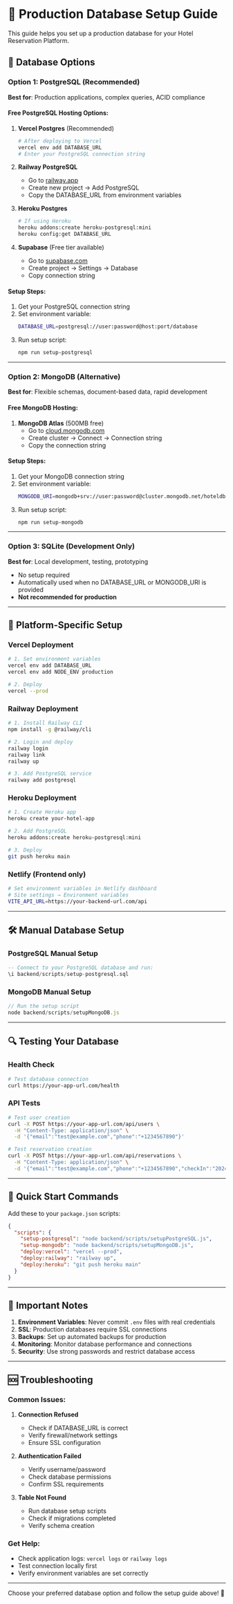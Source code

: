# 🚀 Production Database Setup Guide

This guide helps you set up a production database for your Hotel Reservation Platform.

## 🎯 Database Options

### Option 1: PostgreSQL (Recommended)
**Best for**: Production applications, complex queries, ACID compliance

#### Free PostgreSQL Hosting Options:

1. **Vercel Postgres** (Recommended)
   ```bash
   # After deploying to Vercel
   vercel env add DATABASE_URL
   # Enter your PostgreSQL connection string
   ```

2. **Railway PostgreSQL**
   - Go to [railway.app](https://railway.app)
   - Create new project → Add PostgreSQL
   - Copy the DATABASE_URL from environment variables

3. **Heroku Postgres**
   ```bash
   # If using Heroku
   heroku addons:create heroku-postgresql:mini
   heroku config:get DATABASE_URL
   ```

4. **Supabase** (Free tier available)
   - Go to [supabase.com](https://supabase.com)
   - Create project → Settings → Database
   - Copy connection string

#### Setup Steps:
1. Get your PostgreSQL connection string
2. Set environment variable:
   ```bash
   DATABASE_URL=postgresql://user:password@host:port/database
   ```
3. Run setup script:
   ```bash
   npm run setup-postgresql
   ```

---

### Option 2: MongoDB (Alternative)
**Best for**: Flexible schemas, document-based data, rapid development

#### Free MongoDB Hosting:

1. **MongoDB Atlas** (500MB free)
   - Go to [cloud.mongodb.com](https://cloud.mongodb.com)
   - Create cluster → Connect → Connection string
   - Copy the connection string

#### Setup Steps:
1. Get your MongoDB connection string
2. Set environment variable:
   ```bash
   MONGODB_URI=mongodb+srv://user:password@cluster.mongodb.net/hoteldb
   ```
3. Run setup script:
   ```bash
   npm run setup-mongodb
   ```

---

### Option 3: SQLite (Development Only)
**Best for**: Local development, testing, prototyping

- No setup required
- Automatically used when no DATABASE_URL or MONGODB_URI is provided
- **Not recommended for production**

---

## 🔧 Platform-Specific Setup

### Vercel Deployment
```bash
# 1. Set environment variables
vercel env add DATABASE_URL
vercel env add NODE_ENV production

# 2. Deploy
vercel --prod
```

### Railway Deployment
```bash
# 1. Install Railway CLI
npm install -g @railway/cli

# 2. Login and deploy
railway login
railway link
railway up

# 3. Add PostgreSQL service
railway add postgresql
```

### Heroku Deployment
```bash
# 1. Create Heroku app
heroku create your-hotel-app

# 2. Add PostgreSQL
heroku addons:create heroku-postgresql:mini

# 3. Deploy
git push heroku main
```

### Netlify (Frontend only)
```bash
# Set environment variables in Netlify dashboard
# Site settings → Environment variables
VITE_API_URL=https://your-backend-url.com/api
```

---

## 🛠️ Manual Database Setup

### PostgreSQL Manual Setup
```sql
-- Connect to your PostgreSQL database and run:
\i backend/scripts/setup-postgresql.sql
```

### MongoDB Manual Setup
```javascript
// Run the setup script
node backend/scripts/setupMongoDB.js
```

---

## 🔍 Testing Your Database

### Health Check
```bash
# Test database connection
curl https://your-app-url.com/health
```

### API Tests
```bash
# Test user creation
curl -X POST https://your-app-url.com/api/users \
  -H "Content-Type: application/json" \
  -d '{"email":"test@example.com","phone":"+1234567890"}'

# Test reservation creation
curl -X POST https://your-app-url.com/api/reservations \
  -H "Content-Type: application/json" \
  -d '{"email":"test@example.com","phone":"+1234567890","checkIn":"2024-12-01","checkOut":"2024-12-03","type":"daily"}'
```

---

## 🎉 Quick Start Commands

Add these to your `package.json` scripts:

```json
{
  "scripts": {
    "setup-postgresql": "node backend/scripts/setupPostgreSQL.js",
    "setup-mongodb": "node backend/scripts/setupMongoDB.js",
    "deploy:vercel": "vercel --prod",
    "deploy:railway": "railway up",
    "deploy:heroku": "git push heroku main"
  }
}
```

---

## 🚨 Important Notes

1. **Environment Variables**: Never commit `.env` files with real credentials
2. **SSL**: Production databases require SSL connections
3. **Backups**: Set up automated backups for production
4. **Monitoring**: Monitor database performance and connections
5. **Security**: Use strong passwords and restrict database access

---

## 🆘 Troubleshooting

### Common Issues:

1. **Connection Refused**
   - Check if DATABASE_URL is correct
   - Verify firewall/network settings
   - Ensure SSL configuration

2. **Authentication Failed**
   - Verify username/password
   - Check database permissions
   - Confirm SSL requirements

3. **Table Not Found**
   - Run database setup scripts
   - Check if migrations completed
   - Verify schema creation

### Get Help:
- Check application logs: `vercel logs` or `railway logs`
- Test connection locally first
- Verify environment variables are set correctly

---

Choose your preferred database option and follow the setup guide above! 🎯
